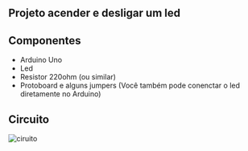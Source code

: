 ## Projeto acender e desligar um led

## Componentes

* Arduino Uno
* Led
* Resistor 220ohm (ou similar)
* Protoboard e alguns jumpers (Você também pode conenctar o led diretamente no Arduino)

## Circuito

![ciruito](https://github.com/diasjoaovitor/arduino/blob/main/.github/ex01-led.png)
